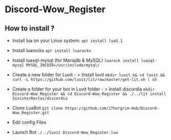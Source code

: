 # Discord-Wow_Register

## How to install ?

- Install lua on your Linux system:
  ```apt install lua5.1```
  
- Install luarocks
  ```apt install luarocks```
  
- Install luasql-mysql (for Mariadb & MySQL)
  ```luarock install luasql-mysql MYSQL_INCDIR=/usr/include/mysql/```
  
- Create a new folder for Luvit - > Install luvit
  ```mkdir luvit && cd luvit && curl -L https://github.com/luvit/lit/raw/master/get-lit.sh | sh```
  
- Create a folder for your bot in Luvit folder - > Install discordia
  ```mkdir Discord-Wow_Register && cd Discord-Wow_Register && ./../lit install SinisterRectus/discordia```
  
- Clone LuaBot
  ```git clone https://github.com/iThorgrim-Hub/Discord-Wow_Register.git```
  
- Edit config Files

- Launch Bot
  ```./../luvit Discord-Wow_Register.lua```
